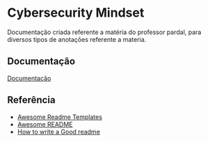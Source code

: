 
# Cybersecurity Mindset

Documentação criada referente a matéria do professor pardal, para diversos tipos de anotações referente a materia.



## Documentação

[Documentação](https://link-da-documentação)


## Referência

 - [Awesome Readme Templates](https://awesomeopensource.com/project/elangosundar/awesome-README-templates)
 - [Awesome README](https://github.com/matiassingers/awesome-readme)
 - [How to write a Good readme](https://bulldogjob.com/news/449-how-to-write-a-good-readme-for-your-github-project)

